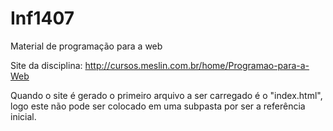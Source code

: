 # Inf1407
Material de programação para a web

Site da disciplina: http://cursos.meslin.com.br/home/Programao-para-a-Web

Quando o site é gerado o primeiro arquivo a ser carregado é o "index.html", logo este não pode ser colocado em uma subpasta por ser a referência inicial.
